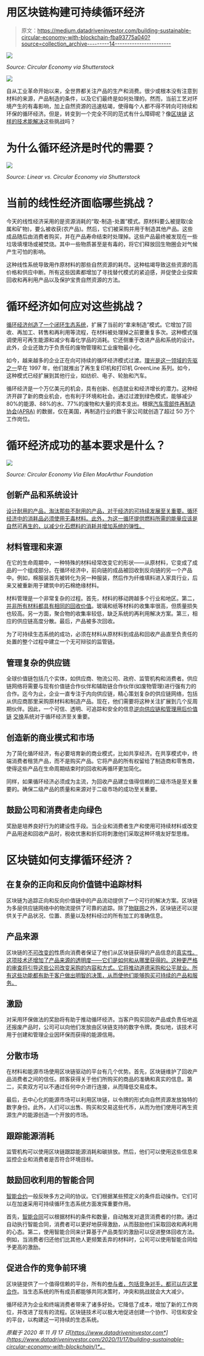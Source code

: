 # 用区块链构建可持续循环经济

> 原文：<https://medium.datadriveninvestor.com/building-sustainable-circular-economy-with-blockchain-fba93775a040?source=collection_archive---------14----------------------->

![](img/e609e030aabadd1bcb3df3d50117ced5.png)

*Source: Circular Economy via Shutterstock*

![](img/91d86d57b5d1884b8dbe3208b024c0f8.png)

自从工业革命开始以来，全世界都关注产品的生产和消费。很少或根本没有注意到材料的来源，产品制造的条件，以及它们最终是如何处理的。然而，当前工艺对环境产生的有毒影响，加上自然资源的迅速枯竭，使得每个人都不得不转向可持续和环保的循环经济。但是，转变到一个完全不同的范式有什么障碍呢？像[区块链](https://www.datadriveninvestor.com/glossary/blockchain/) [这样的技术能解决](https://www.datadriveninvestor.com/glossary/address/)这些挑战吗？

# 为什么循环经济是时代的需要？

![](img/f0b40901805427b0a696f5b6b1699060.png)

*Source: Linear vs. Circular Economy via Shutterstock*

# 当前的线性经济面临哪些挑战？

今天的线性经济采用的是资源消耗的“取-制造-处置”模式。原材料要么被提取(金属和矿物)，要么被收获(农产品)。然后，它们被采购并用于制造其他产品。这些成品随后由消费者购买，并在产品寿命结束时处理掉。这些产品最终被发现在一些垃圾填埋场或被焚烧。其中一些物质甚至是有毒的，将它们释放回生物圈会对气候产生可怕的影响。

这种线性系统导致用作原材料的那些自然资源的耗尽。这种枯竭导致这些资源的高价格和供应中断。所有这些因素都增加了寻找替代模式的紧迫感，并促使企业探索回收和再利用产品以及保护宝贵自然资源的方法。

# 循环经济如何应对这些挑战？

[循环经济创造了一个闭环生态系统](https://www.ellenmacarthurfoundation.org/assets/downloads/publications/Ellen-MacArthur-Foundation-Towards-the-Circular-Economy-vol.1.pdf)，扩展了当前的“拿来制造”模式。它增加了回收、再加工、转售和再利用等流程，在材料被处理掉之前要重复多次。这种模式强调使用可再生能源和减少有毒化学品的消耗。它还侧重于改进产品和系统的设计。此外，企业还致力于负责任的废物管理和工业废物最小化。

如今，越来越多的企业正在向可持续的循环经济模式过渡。[理光是这一领域的先驱之一](https://www.ricoh.com/sustainability/environment/product/resource/02_01.html)早在 1997 年，他们就推出了再生复印机和打印机 GreenLine 系列。如今，这种模式已经扩展到其他行业，如纺织、电子、轮胎和汽车。

循环经济是一个万亿美元的机会，具有创新、创造就业和经济增长的潜力。这种经济开辟了新的商业机会，也有利于环境和社会。通过过渡到绿色模式，能够减少 80%的能源、88%的水、77%的废物和大量的资本支出。根据[汽车零部件再制造协会(APRA)](https://www.aftermarketnews.com/apra-files-comments-on-green-jobs/) 的数据，仅在美国，再制造行业的数千家公司就创造了超过 50 万个工作岗位。

# 循环经济成功的基本要求是什么？

![](img/37ab1d59a6bcec787fabf9e30f788939.png)

*Source: Circular Economy Via Ellen MacArthur Foundation*

## 创新产品和系统设计

[设计耐用的产品，淘汰那些不耐用的产品，对于经济的可持续发展至关重要。循环经济中的消耗品必须使用无毒材料。此外，为这一循环提供燃料所需的能量应该是自然可再生的，以减少化石燃料的消耗并增加系统的弹性。](https://www.ellenmacarthurfoundation.org/assets/downloads/publications/Ellen-MacArthur-Foundation-Towards-the-Circular-Economy-vol.1.pdf)

## 材料管理和来源

在它的生命周期中，一种特殊的材料经常改变它的形状——从原材料，它变成了成品的一个组成部分。在循环经济中，前向链的成品被回收到反向链的另一个产品中。例如，棉服装首先被转化为另一种服装，然后作为纤维填料进入家具行业，后来又被重新用于建筑中的石棉绝缘材料。

材料管理是一个非常复杂的过程。首先，材料的移动跨越多个行业和地区。第二，[并非所有材料都具有相同的回收价值](https://reports.weforum.org/toward-the-circular-economy-accelerating-the-scale-up-across-global-supply-chains/reorganize-and-streamline-pure-materials-flows/)。玻璃和纸等材料的收集率很高，但质量损失也较高。另一方面，聚合物的收集率较低，缺乏系统的再利用解决方案。第三，相应的供应链高度分散。最后，产品被多次回收。

为了可持续生态系统的成功，必须在材料从原材料到成品和回收产品直至负责任的处置的整个过程中建立一个无可辩驳的监管链。

## 管理复杂的供应链

全球价值链包括几个实体，如供应商、物流公司、政府、监管机构和消费者。供应链网络将需要与现有价值链合作伙伴和辅助链合作伙伴(如废物管理)进行强有力的合作。迄今为止，企业一直专注于内向供应链，精心策划复杂的供应链网络，包括从供应商那里采购原材料和制造产品。现在，他们需要将这种关注扩展到几个反周期伙伴。因此，一个可信、透明、可追踪和安全的信息[逆向供应链和管理用后价值链](https://reports.weforum.org/toward-the-circular-economy-accelerating-the-scale-up-across-global-supply-chains/1-the-benefits-of-a-circular-economy/) [交换](https://www.datadriveninvestor.com/glossary/exchange/)系统对于循环经济至关重要。

## 创造新的商业模式和市场

为了简化循环经济，有必要培育新的商业模式，比如共享经济。在共享模式中，终端消费者租赁产品，而不是购买产品。它将产品的所有权留给了制造商和零售商，使得这些产品在生命周期结束时的回收和再循环更加简化。

同样，如果循环经济必须成为主流，为回收产品建立值得信赖的二级市场是至关重要的。确保二级产品的质量和来源对于二级市场的成功至关重要。

## 鼓励公司和消费者走向绿色

奖励是培养良好行为的建设性手段。当企业和消费者生产和使用可持续材料或改变产品用途和回收产品时，税收优惠和折扣将刺激他们采取这种环境友好型思维。

# 区块链如何支撑循环经济？

## 在复杂的正向和反向价值链中追踪材料

区块链为追踪正向和反向价值链中的产品流动提供了一个可行的解决方案。区块链为多层供应链网络中的物流提供了可靠的追踪。除了[物联网](https://www.datadriveninvestor.com/glossary/internet-of-things/)之外，区块链还可以提供关于产品状况、位置、质量以及材料经过的所有加工的准确信息。

## 产品来源

区块链的[不可改变的](https://www.datadriveninvestor.com/glossary/immutable/)性质向消费者保证了他们从区块链获得的产品信息的[真实性。这项技术还增加了产品来源的透明度——它们是如何和从哪里获得的。这种更严格的审查将引导这些公司改变采购的内容和方式。它将推动道德采购和公平就业。所有这些功能都有助于客户做出明智的决策，从而使他们能够购买可持续的产品和服务。](https://www.forbes.com/sites/forbestechcouncil/2020/01/13/the-circular-economy-and-sustainability-powered-by-blockchain/)

## 激励

对采用环保做法的奖励将有助于推动循环经济。当客户购买回收产品或负责任地返还报废产品时，公司可以向他们发放由区块链支持的数字令牌。类似地，该技术可用于创建和管理企业因环保而获得的能源信用。

## 分散市场

在材料和能源市场使用区块链驱动的平台有几个优势。首先，区块链维护了回收产品消费者之间的信任。顾客获得关于他们所购买的商品的准确和真实的信息。第二，买卖双方可以不通过任何中介进行连接，从而降低交易成本。

最后，去中心化的能源市场可以利用区块链，以令牌的形式向自然资源发放独特的数字身份。此外，人们可以出售、购买和交易这些代币，从而为他们使用可再生资源生产的能源创造一个开放的市场。

## 跟踪能源消耗

监管机构可以使用区块链跟踪能源消耗和碳排放。然后，他们可以使用这些信息来监控企业和消费者是否符合环境目标。

## 鼓励回收利用的智能合同

[智能合约](https://www.datadriveninvestor.com/glossary/smart-contracts/)一般反映多方之间的协议。它们根据某些预定义的条件启动操作。它们可以在加速采用可持续循环生态系统方面发挥重要作用。

首先，[智能合同](https://www.datadriveninvestor.com/glossary/smart-contracts/)可以根据材料的条件和数量，自动触发对退货消费者的付款。通过自动执行智能合同，消费者可以更好地获得激励，从而鼓励他们采取回收和再利用的心态。第二，使用智能合同来计算基于产品类型的激励可以促进整体回收方法。例如，当消费者归还他们比其他人更频繁丢弃的材料时，公司可以使用智能合同给予更高的激励。

## 促进合作的竞争前环境

区块链提供了一个值得信赖的平台，所有的[参与者，包括竞争对手，都可以在这里合作](https://www.datadriveninvestor.com/2020/03/27/with-blockchain-adoption-is-collaboration-the-new-competition/)。当生态系统的所有成员都能够共同决策时，冲突和挑战就会大大减少。

循环经济为企业和终端消费者带来了诸多好处。它降低了成本，增加了新的工作岗位，并改进了现有的流程。区块链技术可以极大地促进创建一个协作、可信和安全的平台，以构建这一可持续的生态系统。

*原载于 2020 年 11 月 17 日*[*https://www.datadriveninvestor.com*](https://www.datadriveninvestor.com/2020/11/17/building-sustainable-circular-economy-with-blockchain/)*。*